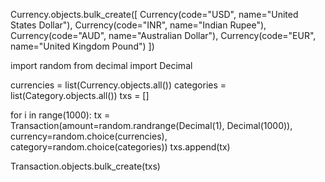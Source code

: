 Currency.objects.bulk_create([
	Currency(code="USD", name="United States Dollar"),
	Currency(code="INR", name="Indian Rupee"),
	Currency(code="AUD", name="Australian Dollar"),
	Currency(code="EUR", name="United Kingdom Pound")
])


import random
from decimal import Decimal

currencies = list(Currency.objects.all())
categories = list(Category.objects.all())
txs = []

for i in range(1000):
	tx = Transaction(amount=random.randrange(Decimal(1), Decimal(1000)), currency=random.choice(currencies), category=random.choice(categories))
	txs.append(tx)

Transaction.objects.bulk_create(txs)
